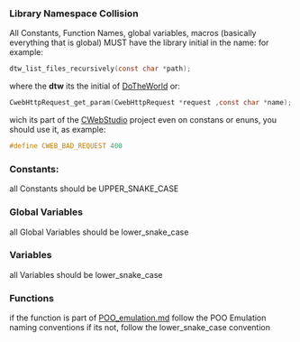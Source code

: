 ### Library Namespace Collision
All Constants, Function Names, global variables, macros (basically everything that is global) MUST have the library initial in the name:
for example:
```c
dtw_list_files_recursively(const char *path); 
```
where the **dtw** its the initial of [DoTheWorld](https://github.com/OUIsolutions/DoTheWorld) or:
```c
CwebHttpRequest_get_param(CwebHttpRequest *request ,const char *name);
```
wich its part of the [CWebStudio](https://github.com/OUIsolutions/CWebStudio) project
even on constans or enuns, you should use it, as example:
```c 
#define CWEB_BAD_REQUEST 400
```

### Constants:
all Constants should be UPPER_SNAKE_CASE
### Global Variables
all Global Variables should be lower_snake_case
### Variables
all Variables should be lower_snake_case

### Functions
if the function is part of [POO_emulation.md](/guides/C/POO_emulation.md) follow the POO Emulation naming conventions
if its not, follow the lower_snake_case convention
